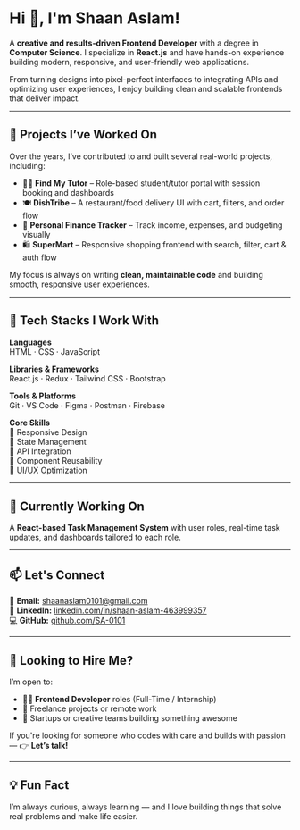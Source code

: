 # Hi 👋, I'm Shaan Aslam!

A **creative and results-driven Frontend Developer** with a degree in **Computer Science**. I specialize in **React.js** and have hands-on experience building modern, responsive, and user-friendly web applications.

From turning designs into pixel-perfect interfaces to integrating APIs and optimizing user experiences, I enjoy building clean and scalable frontends that deliver impact.

---

## 🔧 Projects I’ve Worked On

Over the years, I’ve contributed to and built several real-world projects, including:

- 🧑‍🏫 **Find My Tutor** – Role-based student/tutor portal with session booking and dashboards  
- 🍽️ **DishTribe** – A restaurant/food delivery UI with cart, filters, and order flow  
- 💸 **Personal Finance Tracker** – Track income, expenses, and budgeting visually  
- 🛍️ **SuperMart** – Responsive shopping frontend with search, filter, cart & auth flow  

My focus is always on writing **clean, maintainable code** and building smooth, responsive user experiences.

---

## 🚀 Tech Stacks I Work With

**Languages**  
HTML · CSS · JavaScript

**Libraries & Frameworks**  
React.js · Redux · Tailwind CSS · Bootstrap

**Tools & Platforms**  
Git · VS Code · Figma · Postman · Firebase

**Core Skills**  
📱 Responsive Design  
🔁 State Management  
🔌 API Integration  
🧩 Component Reusability  
🎨 UI/UX Optimization

---

## 🌱 Currently Working On

A **React-based Task Management System** with user roles, real-time task updates, and dashboards tailored to each role.

---

## 📫 Let's Connect

📧 **Email:** shaanaslam0101@gmail.com  
🔗 **LinkedIn:** [linkedin.com/in/shaan-aslam-463999357](https://www.linkedin.com/in/shaan-aslam-463999357/)  
💻 **GitHub:** [github.com/SA-0101](https://github.com/SA-0101)

---

## 💼 Looking to Hire Me?

I’m open to:

- 🧑‍💻 **Frontend Developer** roles (Full-Time / Internship)  
- 🤝 Freelance projects or remote work  
- 🚀 Startups or creative teams building something awesome

If you're looking for someone who codes with care and builds with passion — 👉 **Let’s talk!**

---

## 💡 Fun Fact

I’m always curious, always learning — and I love building things that solve real problems and make life easier.
